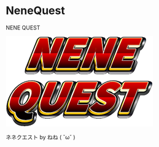 # NeneQuest

NENE QUEST

![NENE QUEST](https://raw.githubusercontent.com/SakuraNene/NeneQuest/master/logo.png "ネネクエスト")

ネネクエスト by ねね ( ˇωˇ )
